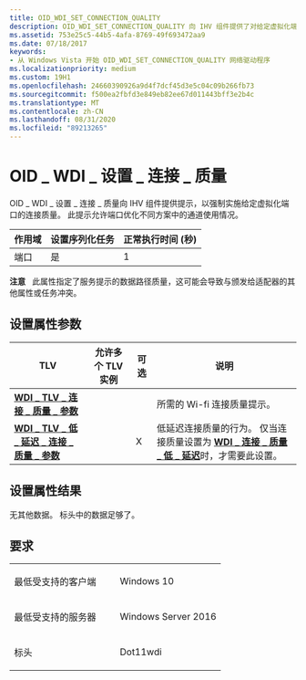 ```yaml
---
title: OID_WDI_SET_CONNECTION_QUALITY
description: OID_WDI_SET_CONNECTION_QUALITY 向 IHV 组件提供了对给定虚拟化端口强制实现连接质量的提示。 此提示允许端口优化不同方案中的通道使用情况。
ms.assetid: 753e25c5-44b5-4afa-8769-49f693472aa9
ms.date: 07/18/2017
keywords:
- 从 Windows Vista 开始 OID_WDI_SET_CONNECTION_QUALITY 网络驱动程序
ms.localizationpriority: medium
ms.custom: 19H1
ms.openlocfilehash: 24660390926a9d4f7dcf45d3e5c04c09b266fb73
ms.sourcegitcommit: f500ea2fbfd3e849eb82ee67d011443bff3e2b4c
ms.translationtype: MT
ms.contentlocale: zh-CN
ms.lasthandoff: 08/31/2020
ms.locfileid: "89213265"
---
```

# <a name="oid_wdi_set_connection_quality"></a>OID \_ WDI \_ 设置 \_ 连接 \_ 质量


OID \_ WDI \_ 设置 \_ 连接 \_ 质量向 IHV 组件提供提示，以强制实施给定虚拟化端口的连接质量。 此提示允许端口优化不同方案中的通道使用情况。

| 作用域 | 设置序列化任务 | 正常执行时间 (秒)  |
|-------|--------------------------|---------------------------------|
| 端口  | 是                      | 1                               |

 

**注意**   此属性指定了服务提示的数据路径质量，这可能会导致与颁发给适配器的其他属性或任务冲突。

 

## <a name="set-property-parameters"></a>设置属性参数


| TLV                                                                                                                       | 允许多个 TLV 实例 | 可选 | 说明                                                                                                                                                                                    |
|---------------------------------------------------------------------------------------------------------------------------|--------------------------------|----------|------------------------------------------------------------------------------------------------------------------------------------------------------------------------------------------------|
| [**WDI \_ TLV \_ 连接 \_ 质量 \_ 参数**](./wdi-tlv-connection-quality-parameters.md)                           |                                |          | 所需的 Wi-fi 连接质量提示。                                                                                                                                                     |
| [**WDI \_ TLV \_ 低 \_ 延迟 \_ 连接 \_ 质量 \_ 参数**](./wdi-tlv-low-latency-connection-quality-parameters.md) |                                | X        | 低延迟连接质量的行为。 仅当连接质量设置为 [**WDI \_ 连接 \_ 质量 \_ 低 \_ 延迟**](/windows-hardware/drivers/ddi/wditypes/ne-wditypes-_wdi_connection_quality_hint)时，才需要此设置。 |

 

## <a name="set-property-results"></a>设置属性结果


无其他数据。 标头中的数据足够了。

<a name="requirements"></a>要求
------------

<table>
<colgroup>
<col width="50%" />
<col width="50%" />
</colgroup>
<tbody>
<tr class="odd">
<td><p>最低受支持的客户端</p></td>
<td><p>Windows 10</p></td>
</tr>
<tr class="even">
<td><p>最低受支持的服务器</p></td>
<td><p>Windows Server 2016</p></td>
</tr>
<tr class="odd">
<td><p>标头</p></td>
<td>Dot11wdi</td>
</tr>
</tbody>
</table>

 

